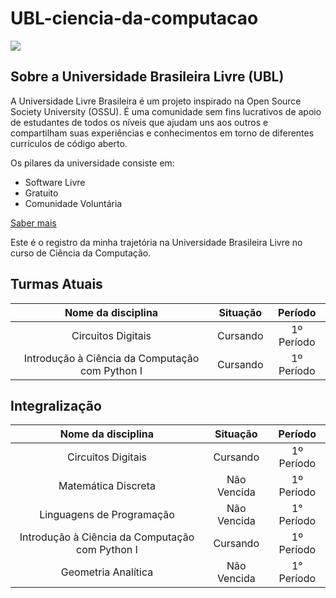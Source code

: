# UBL-ciencia-da-computacao

<img src = "https://github.com/Universidade-Livre/universidade-livre.github.io/raw/main/docs/imgs/meta/meta-twtbanner.jpg?raw=true" border = 0> 

## Sobre a Universidade Brasileira Livre (UBL)

A Universidade Livre Brasileira é um projeto inspirado na Open Source Society University (OSSU). É uma comunidade sem fins lucrativos de apoio de estudantes de todos os níveis que ajudam uns aos outros e compartilham suas experiências e conhecimentos em torno de diferentes currículos de código aberto. 

Os pilares da universidade consiste em: 

- Software Livre
- Gratuito
- Comunidade Voluntária

[Saber mais](https://ulivre.dev/)

Este é o registro da minha trajetória na Universidade Brasileira Livre no curso de Ciência da Computação.

## Turmas Atuais

|Nome da disciplina|Situação|Período|
|:--:|:--:|:--:|
|Circuitos Digitais|Cursando |1º Período|
|Introdução à Ciência da Computação com Python I|Cursando|1º Período|



## Integralização 

|Nome da disciplina|Situação|Período|
|:--:|:--:|:--:|
|Circuitos Digitais|Cursando |1º Período|
|Matemática Discreta|Não Vencida|1º Período|
|Linguagens de Programação|Não Vencida|1° Período|
|Introdução à Ciência da Computação com Python I|Cursando|1º Período|
|Geometria Analítica|Não Vencida|1° Período|

